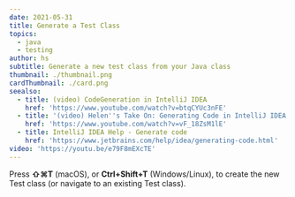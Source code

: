 ```yaml
---
date: 2021-05-31
title: Generate a Test Class
topics:
  - java
  - testing
author: hs
subtitle: Generate a new test class from your Java class
thumbnail: ./thumbnail.png
cardThumbnail: ./card.png
seealso:
  - title: (video) CodeGeneration in IntelliJ IDEA
    href: 'https://www.youtube.com/watch?v=btqCYUc3nFE'
  - title: '(video) Helen''s Take On: Generating Code in IntelliJ IDEA'
    href: 'https://www.youtube.com/watch?v=vF_18ZsM1lE'
  - title: IntelliJ IDEA Help - Generate code
    href: 'https://www.jetbrains.com/help/idea/generating-code.html'
video: 'https://youtu.be/e79F8mEXcTE'
---
```

Press **⇧⌘T** (macOS), or **Ctrl+Shift+T** (Windows/Linux), to create the new Test class (or navigate to an existing Test class).
